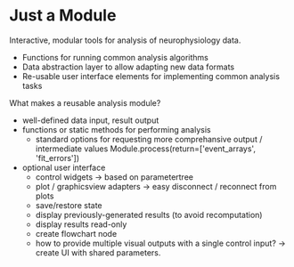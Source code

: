 Just a Module
=============

Interactive, modular tools for analysis of neurophysiology data.

* Functions for running common analysis algorithms
* Data abstraction layer to allow adapting new data formats
* Re-usable user interface elements for implementing common analysis tasks


What makes a reusable analysis module?

- well-defined data input, result output
- functions or static methods for performing analysis
    - standard options for requesting more comprehansive output / intermediate values
        Module.process(return=['event_arrays', 'fit_errors'])
- optional user interface
    - control widgets
        -> based on parametertree
    - plot / graphicsview adapters
        -> easy disconnect / reconnect from plots
    - save/restore state
    - display previously-generated results (to avoid recomputation)
    - display results read-only
    - create flowchart node
    - how to provide multiple visual outputs with a single control input?
        -> create UI with shared parameters.




